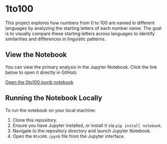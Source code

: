 # 1to100
This project explores how numbers from 0 to 100 are named in different languages by analyzing the starting letters of each number name. The goal is to visually compare these starting letters across languages to identify similarities and differences in linguistic patterns. 

## View the Notebook

You can view the primary analysis in the Jupyter Notebook. Click the link below to open it directly in GitHub:

[Open the 0to100.ipynb notebook](0to100.ipynb)

## Running the Notebook Locally

To run the notebook on your local machine:

1. Clone this repository.
2. Ensure you have Jupyter installed, or install it via `pip install notebook`.
3. Navigate to the repository directory and launch Jupyter Notebook.
4. Open the `0to100.ipynb` file from the Jupyter interface.

